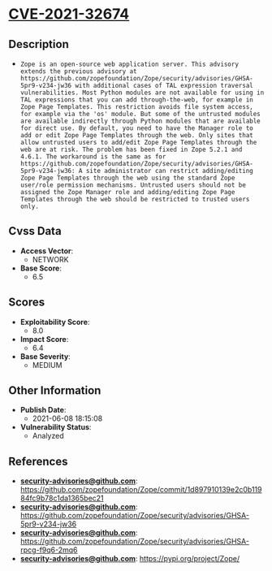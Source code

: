
# [CVE-2021-32674](https://github.com/zopefoundation/Zope/commit/1d897910139e2c0b11984fc9b78c1da1365bec21)

## Description

- `Zope is an open-source web application server. This advisory extends the previous advisory at https://github.com/zopefoundation/Zope/security/advisories/GHSA-5pr9-v234-jw36 with additional cases of TAL expression traversal vulnerabilities. Most Python modules are not available for using in TAL expressions that you can add through-the-web, for example in Zope Page Templates. This restriction avoids file system access, for example via the 'os' module. But some of the untrusted modules are available indirectly through Python modules that are available for direct use. By default, you need to have the Manager role to add or edit Zope Page Templates through the web. Only sites that allow untrusted users to add/edit Zope Page Templates through the web are at risk. The problem has been fixed in Zope 5.2.1 and 4.6.1. The workaround is the same as for https://github.com/zopefoundation/Zope/security/advisories/GHSA-5pr9-v234-jw36: A site administrator can restrict adding/editing Zope Page Templates through the web using the standard Zope user/role permission mechanisms. Untrusted users should not be assigned the Zope Manager role and adding/editing Zope Page Templates through the web should be restricted to trusted users only.`

## Cvss Data

- **Access Vector**:
  - NETWORK
- **Base Score**:
  - 6.5

## Scores

- **Exploitability Score**:
  - 8.0
- **Impact Score**:
  - 6.4
- **Base Severity**:
  - MEDIUM

## Other Information

- **Publish Date**:
  - 2021-06-08 18:15:08
- **Vulnerability Status**:
  - Analyzed

## References

- **security-advisories@github.com**: https://github.com/zopefoundation/Zope/commit/1d897910139e2c0b11984fc9b78c1da1365bec21
- **security-advisories@github.com**: https://github.com/zopefoundation/Zope/security/advisories/GHSA-5pr9-v234-jw36
- **security-advisories@github.com**: https://github.com/zopefoundation/Zope/security/advisories/GHSA-rpcg-f9q6-2mq6
- **security-advisories@github.com**: https://pypi.org/project/Zope/
